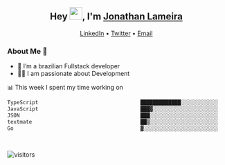 <h2 align="center">Hey <img src="https://github.com/TheDudeThatCode/TheDudeThatCode/blob/master/Assets/Hi.gif" width="29">, I'm <a href="https://www.linkedin.com/in/jonathanlameira/">Jonathan Lameira</a></h2>
<p align="center">
  <a href="https://www.linkedin.com/in/jonathanlameira/">LinkedIn</a> •
  <a href="https://twitter.com/jlameira">Twitter</a> •
  <a href="mailto:jlameira@gmail.com">Email</a>
</p>

### About Me 🚀
- 🌱  I’m a brazilian Fullstack developer</br>
- 👨‍💻  I am passionate about Development</br>

<!-- ![Jonathan Lameira github stats](https://github-readme-stats.vercel.app/api?username=jlameirameli&show_icons=true&hide_border=true)&nbsp;&nbsp; -->

📊 This week I spent my time working on
<!--START_SECTION:waka-->

```txt
TypeScript                                 █████████████░░░░░░░░░░░░   52.59 %
JavaScript                                 ███▓░░░░░░░░░░░░░░░░░░░░░   15.04 %
JSON                                       ███░░░░░░░░░░░░░░░░░░░░░░   12.61 %
textmate                                   ██▒░░░░░░░░░░░░░░░░░░░░░░   08.79 %
Go                                         ▓░░░░░░░░░░░░░░░░░░░░░░░░   02.95 %
```

<!--END_SECTION:waka-->

<br />

![visitors](https://visitor-badge.laobi.icu/badge?page_id=jlameira.jlameira)
